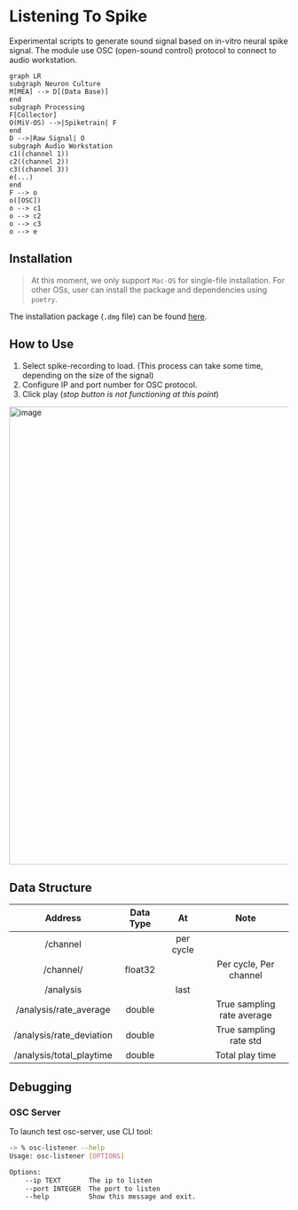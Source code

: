 # Listening To Spike

Experimental scripts to generate sound signal based on in-vitro neural spike signal. The module use OSC (open-sound control) protocol to connect to audio workstation.

```mermaid
graph LR
subgraph Neuron Culture
M[MEA] --> D[(Data Base)]
end
subgraph Processing
F[Collector]
O(MiV-OS) -->|Spiketrain| F
end
D -->|Raw Signal| O
subgraph Audio Workstation
c1((channel 1))
c2((channel 2))
c3((channel 3))
e(...)
end
F --> o
o([OSC])
o --> c1
o --> c2
o --> c3
o --> e
```

## Installation

> At this moment, we only support `Mac-OS` for single-file installation. For other OSs, user can install the package and dependencies using `poetry`.

The installation package (`.dmg` file) can be found [here](https://github.com/skim0119/listening-to-spike/releases).

## How to Use

1. Select spike-recording to load. (This process can take some time, depending on the size of the signal)
2. Configure IP and port number for OSC protocol.
3. Click play (_stop button is not functioning at this point_)

<img width="825" alt="image" src="https://user-images.githubusercontent.com/3798023/191491697-6de802fd-6609-41c4-a432-c11c4463fd75.png">

## Data Structure

| Address                   | Data Type | At        | Note                       |
| :--:                      | :--:      | :--:      | :--:                       |
| /channel                  |           | per cycle |                            |
| /channel/<channel number> | float32   |           | Per cycle, Per channel     |
| /analysis                 |           | last      |                            |
| /analysis/rate_average    | double    |           | True sampling rate average |
| /analysis/rate_deviation  | double    |           | True sampling rate std     |
| /analysis/total_playtime  | double    |           | Total play time            |

## Debugging

### OSC Server

To launch test osc-server, use CLI tool:

```sh
-> % osc-listener --help
Usage: osc-listener [OPTIONS]

Options:
    --ip TEXT       The ip to listen
    --port INTEGER  The port to listen
    --help          Show this message and exit.
```
